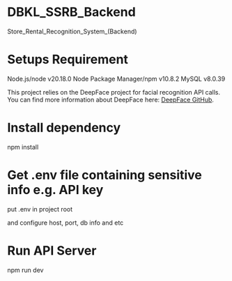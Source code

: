 # DBKL_SSRB_Backend
Store_Rental_Recognition_System_(Backend)

# Setups Requirement
Node.js/node v20.18.0
Node Package Manager/npm v10.8.2
MySQL v8.0.39

This project relies on the DeepFace project for facial recognition API calls. You can find more information about DeepFace here: [DeepFace GitHub](https://github.com/serengil/deepface).

# Install dependency
npm install

# Get .env file containing sensitive info e.g. API key
put .env in project root 

and configure host, port, db info and etc

# Run API Server
npm run dev